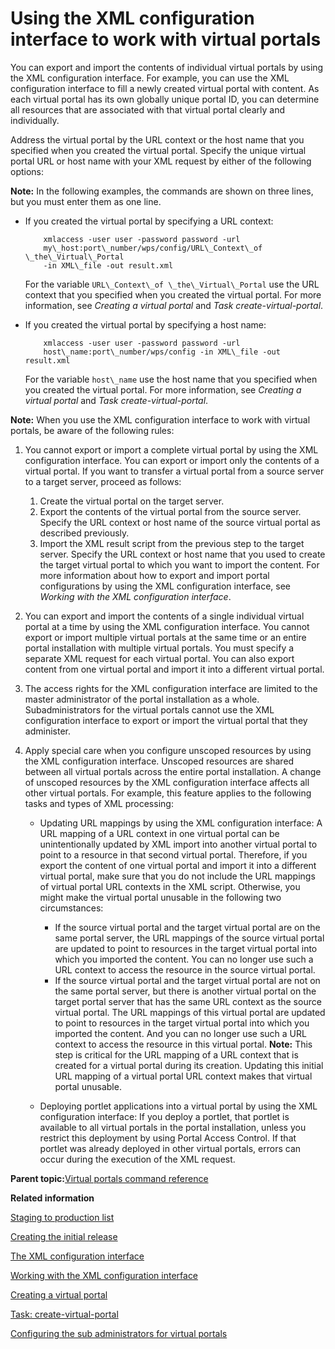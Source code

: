 # Using the XML configuration interface to work with virtual portals

You can export and import the contents of individual virtual portals by using the XML configuration interface. For example, you can use the XML configuration interface to fill a newly created virtual portal with content. As each virtual portal has its own globally unique portal ID, you can determine all resources that are associated with that virtual portal clearly and individually.

Address the virtual portal by the URL context or the host name that you specified when you created the virtual portal. Specify the unique virtual portal URL or host name with your XML request by either of the following options:

**Note:** In the following examples, the commands are shown on three lines, but you must enter them as one line.

-   If you created the virtual portal by specifying a URL context:

    ```
        xmlaccess -user user -password password -url 
        my\_host:port\_number/wps/config/URL\_Context\_of \_the\_Virtual\_Portal 
        -in XML\_file -out result.xml
    
    ```

    For the variable `URL\_Context\_of \_the\_Virtual\_Portal` use the URL context that you specified when you created the virtual portal. For more information, see *Creating a virtual portal* and *Task create-virtual-portal*.

-   If you created the virtual portal by specifying a host name:

    ```
        xmlaccess -user user -password password -url 
        host\_name:port\_number/wps/config -in XML\_file -out result.xml
    
    ```

    For the variable `host\_name` use the host name that you specified when you created the virtual portal. For more information, see *Creating a virtual portal* and *Task create-virtual-portal*.


**Note:** When you use the XML configuration interface to work with virtual portals, be aware of the following rules:

1.  You cannot export or import a complete virtual portal by using the XML configuration interface. You can export or import only the contents of a virtual portal. If you want to transfer a virtual portal from a source server to a target server, proceed as follows:

    1.  Create the virtual portal on the target server.
    2.  Export the contents of the virtual portal from the source server. Specify the URL context or host name of the source virtual portal as described previously.
    3.  Import the XML result script from the previous step to the target server. Specify the URL context or host name that you used to create the target virtual portal to which you want to import the content.
    For more information about how to export and import portal configurations by using the XML configuration interface, see *Working with the XML configuration interface*.

2.  You can export and import the contents of a single individual virtual portal at a time by using the XML configuration interface. You cannot export or import multiple virtual portals at the same time or an entire portal installation with multiple virtual portals. You must specify a separate XML request for each virtual portal. You can also export content from one virtual portal and import it into a different virtual portal.
3.  The access rights for the XML configuration interface are limited to the master administrator of the portal installation as a whole. Subadministrators for the virtual portals cannot use the XML configuration interface to export or import the virtual portal that they administer.
4.  Apply special care when you configure unscoped resources by using the XML configuration interface. Unscoped resources are shared between all virtual portals across the entire portal installation. A change of unscoped resources by the XML configuration interface affects all other virtual portals. For example, this feature applies to the following tasks and types of XML processing:
    -   Updating URL mappings by using the XML configuration interface: A URL mapping of a URL context in one virtual portal can be unintentionally updated by XML import into another virtual portal to point to a resource in that second virtual portal. Therefore, if you export the content of one virtual portal and import it into a different virtual portal, make sure that you do not include the URL mappings of virtual portal URL contexts in the XML script. Otherwise, you might make the virtual portal unusable in the following two circumstances:

        -   If the source virtual portal and the target virtual portal are on the same portal server, the URL mappings of the source virtual portal are updated to point to resources in the target virtual portal into which you imported the content. You can no longer use such a URL context to access the resource in the source virtual portal.
        -   If the source virtual portal and the target virtual portal are not on the same portal server, but there is another virtual portal on the target portal server that has the same URL context as the source virtual portal. The URL mappings of this virtual portal are updated to point to resources in the target virtual portal into which you imported the content. And you can no longer use such a URL context to access the resource in this virtual portal.
        **Note:** This step is critical for the URL mapping of a URL context that is created for a virtual portal during its creation. Updating this initial URL mapping of a virtual portal URL context makes that virtual portal unusable.

    -   Deploying portlet applications into a virtual portal by using the XML configuration interface: If you deploy a portlet, that portlet is available to all virtual portals in the portal installation, unless you restrict this deployment by using Portal Access Control. If that portlet was already deployed in other virtual portals, errors can occur during the execution of the XML request.

**Parent topic:**[Virtual portals command reference](../admin-system/advpref_cmd.md)

**Related information**  


[Staging to production list](../deploy/dep_stage_check.md)

[Creating the initial release](../deploy/dep_cir.md)

[The XML configuration interface](../admin-system/admxmlai.md)

[Working with the XML configuration interface](../admin-system/adxmltsk.md)

[Creating a virtual portal](../admin-system/advp_tsk_create_vp.md)

[Task: create-virtual-portal](../admin-system/advp_cfgtsk_create.md)

[Configuring the sub administrators for virtual portals](../admin-system/advp_tsk_cfg_subadmin.md)

